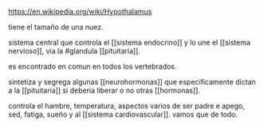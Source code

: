https://en.wikipedia.org/wiki/Hypothalamus

tiene el tamaño de una nuez.

sistema central que controla el [[sistema endocrino]] y lo une el [[sistema nervioso]], via la #glandula [[pituitaria]].

es encontrado en comun en todos los vertebrados.

sintetiza y segrega algunas [[neurohormonas]] que especificamente dictan a la [[pituitaria]] si deberia liberar o no otras [[hormonas]].

controla el hambre, temperatura, aspectos varios de ser padre e apego, sed, fatiga, sueño y al [[sistema cardiovascular]]. vamos que de todo.